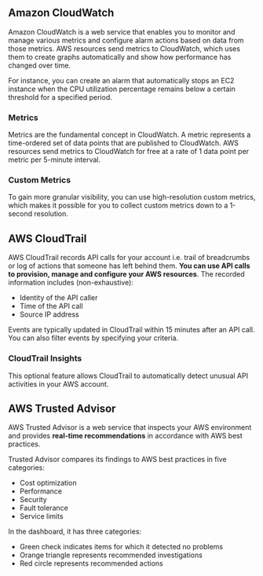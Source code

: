 ## Amazon CloudWatch

Amazon CloudWatch is a web service that enables you to monitor and manage various metrics and configure alarm actions based on data from those metrics. AWS resources send metrics to CloudWatch, which uses them to create graphs automatically and show how performance has changed over time.

For instance, you can create an alarm that automatically stops an EC2 instance when the CPU utilization percentage remains below a certain threshold for a specified period.

### Metrics

Metrics are the fundamental concept in CloudWatch. A metric represents a time-ordered set of data points that are published to CloudWatch. AWS resources send metrics to CloudWatch for free at a rate of 1 data point per metric per 5-minute interval.

### Custom Metrics

To gain more granular visibility, you can use high-resolution custom metrics, which makes it possible for you to collect custom metrics down to a 1-second resolution.

## AWS CloudTrail

AWS CloudTrail records API calls for your account i.e. trail of breadcrumbs or log of actions that someone has left behind them. **You can use API calls to provision, manage and configure your AWS resources**. The recorded information includes (non-exhaustive):

- Identity of the API caller
- Time of the API call
- Source IP address

Events are typically updated in CloudTrail within 15 minutes after an API call. You can also filter events by specifying your criteria.

### CloudTrail Insights

This optional feature allows CloudTrail to automatically detect unusual API activities in your AWS account.

## AWS Trusted Advisor

AWS Trusted Advisor is a web service that inspects your AWS environment and provides **real-time recommendations** in accordance with AWS best practices.

Trusted Advisor compares its findings to AWS best practices in five categories:

- Cost optimization
- Performance
- Security
- Fault tolerance
- Service limits

In the dashboard, it has three categories:

- Green check indicates items for which it detected no problems
- Orange triangle represents recommended investigations
- Red circle represents recommended actions
